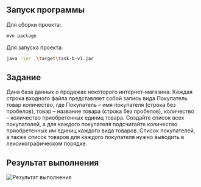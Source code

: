 ## Запуск программы

Для сборки проекта:

```sh
mvn package
```

Для запуска проекта:

```sh
java -jar .\target\task-b-v1.jar
```

## Задание
Дана база данных о продажах некоторого интернет-магазина. Каждая строка входного файла представляет собой запись вида Покупатель товар количество, где Покупатель – имя покупателя (строка без пробелов), товар – название товара (строка без пробелов), количество – количество приобретенных единиц товара.
Создайте список всех покупателей, а для каждого покупателя подсчитайте количество приобретенных им единиц каждого вида товаров. Список покупателей, а также список товаров для каждого покупателя нужно выводить в лексикографическом порядке.


## Результат выполнения

![Результат выполнения](https://github.com/StudentRoman/java-course/assets/143340583/5c2c30f8-ec49-4f8e-b9fe-d35aa9bbe7e6)
